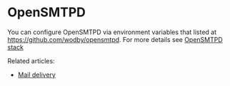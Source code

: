 # OpenSMTPD

You can configure OpenSMTPD via environment variables that listed at https://github.com/wodby/opensmtpd. For more details see [OpenSMTPD stack](https://cloud.wodby.com/stackhub/a545abfe-6882-4d47-b7b6-0e49516cefb7) 

Related articles:

* [Mail delivery](../mail-delivery.md)